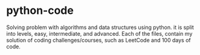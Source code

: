 # python-code
Solving problem with algorithms and data structures using python.
it is split into levels, easy, intermediate, and advanced.
Each of the files, contain my solution of coding challenges/courses, such as LeetCode and 100 days of code.
